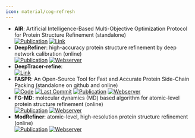 ```yaml
---
icon: material/cog-refresh
---
```


- **AIR**: Artificial Intelligence-Based Multi-Objective Optimization Protocol for Protein Structure Refinement (standalone)  
	[![Publication](https://img.shields.io/badge/Publication-Citations:0-blue?style=for-the-badge&logo=bookstack)](https://doi.org/10.1101/2024.09.23.614417) [![Link](https://img.shields.io/badge/Link-offline-red?style=for-the-badge&logo=xamarin&logoColor=red)](http://www.csbio.sjtu.edu.cn/bioinf/AIR/) 
- **DeepRefiner**: high-accuracy protein structure refinement by deep network calibration (online)  
	[![Publication](https://img.shields.io/badge/Publication-Citations:21-blue?style=for-the-badge&logo=bookstack)](https://doi.org/10.1093/nar/gkab361) [![Webserver](https://img.shields.io/badge/Webserver-offline-red?style=for-the-badge&logo=xamarin&logoColor=red)](http://watson.cse.eng.auburn.edu/DeepRefiner/) 
- **DeepTracer-refine**:   
	[![Link](https://img.shields.io/badge/Link-offline-red?style=for-the-badge&logo=xamarin&logoColor=red)](https://www.semanticscholar.org/paper/Protein-Structure-Refinement-via-DeepTracer-and-Chen-Zia/8eb8e41af63e2b406a253347d1dfcd2185ffba16) 
- **FASPR**: An Open-Source Tool for Fast and Accurate Protein Side-Chain Packing (standalone on github and online)  
		[![Code](https://img.shields.io/github/stars/tommyhuangthu/FASPR?style=for-the-badge&logo=github)](https://github.com/tommyhuangthu/FASPR) [![Last Commit](https://img.shields.io/github/last-commit/tommyhuangthu/FASPR?style=for-the-badge&logo=github)](https://github.com/tommyhuangthu/FASPR) [![Publication](https://img.shields.io/badge/Publication-Citations:70-blue?style=for-the-badge&logo=bookstack)](https://doi.org/10.1093/bioinformatics/btaa234) [![Webserver](https://img.shields.io/badge/Webserver-offline-red?style=for-the-badge&logo=xamarin&logoColor=red)](https://zhanglab.ccmb.med.umich.edu/FASPR) 
- **FG-MD**: molecular dynamics (MD) based algorithm for atomic-level protein structure refinement (online)  
	[![Publication](https://img.shields.io/badge/Publication-Citations:287-blue?style=for-the-badge&logo=bookstack)](https://doi.org/10.1016/j.str.2011.09.022) [![Webserver](https://img.shields.io/badge/Webserver-offline-red?style=for-the-badge&logo=xamarin&logoColor=red)](http://zhanglab.ccmb.med.umich.edu/FG-MD/) 
- **ModRefiner**: atomic-level, high-resolution protein structure refinement (online)  
	[![Publication](https://img.shields.io/badge/Publication-Citations:0-blue?style=for-the-badge&logo=bookstack)](https://doi.org/10.1016/j.bpj.2011.10.024) [![Webserver](https://img.shields.io/badge/Webserver-offline-red?style=for-the-badge&logo=xamarin&logoColor=red)](http://zhanglab.ccmb.med.umich.edu/ModRefiner/) 
